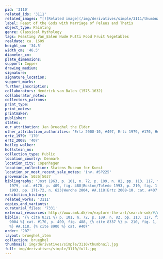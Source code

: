 ```yaml
---
pid: '3110'
related_ids: '3111'
related_images: "[![Related image](/img/derivatives/simple/3111/thumbnail.jpg)](/brughel/3111)"
label: Feast of the Gods with Marriage of Peleus and Thetis
object_type: Painting
genre: Classical Mythology
tags: Feasting Van_Balen Nude Putti Food Fruit Vegetables
realdate: ca. 1609
height_cm: '34.5'
width_cm: '46.5'
diameter_cm: 
plate_dimensions: 
support: Copper
drawing_medium: 
signature: 
signature_location: 
support_marks: 
further_inscription: 
collaborators: Hendrick van Balen (1575-1632)
collaborator_notes: 
collectors_patrons: 
print_type: 
print_notes: 
printmaker: 
publisher: 
states: 
our_attribution: Jan Brueghel the Elder
other_attribution_authorities: 'Ertz 2008-10, #407, Ertz 1979, #170, Honig database'
ertz_1979: '170'
ertz_2008: '407'
bailey_walker: 
hollstein_no: 
collection_type: Public
location_country: Denmark
location_city: Copenhagen
location_collection: Statens Museum for Kunst
location_or_most_recent_sale_notes: 'inv. #SP225'
provenance: 5036|5037
bibliography: 'Jost 1963, p. 101, n. 72, p. 109, n. 82, pp. 113, 117, fig. 16|Ertz
  1979, cat. #170, p. 409, fig. 488|Boston/Toledo 1993, p. 210, fig. 1|Froitzheim-Hegger
  1993, pp. 171-72, n. 623|Werche 2004, #A.118|Ertz 2008-10, cat. #407'
exhibition_history: 
related_works: '3111'
copies_and_variants: 
curatorial_files: '7331'
external_resources: http://www.smk.dk/en/explore-the-art/search-smk/#/detail/KMSsp225
biblio: "{% cite 8321 %} p. 101, n. 72, p. 109, n. 82, pp. 113, 117, fig. 16, {% cite
  9004 %} cat. #170, p. 409, fig. 488, {% cite 8337 %} p. 210, fig. 1, {% cite 8912
  %} #A.118, {% cite 8900 %} cat. #407"
order: '207'
layout: brueghel_item
collection: brueghel
thumbnail: img/derivatives/simple/3110/thumbnail.jpg
full: img/derivatives/simple/3110/full.jpg
---
```

